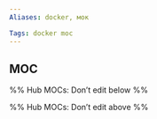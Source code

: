 ```yaml
---
Aliases: docker, мок

Tags: docker moc
---
```





## MOC

%% Hub MOCs: Don’t edit below  %%

%% Hub MOCs: Don’t edit above  %%
